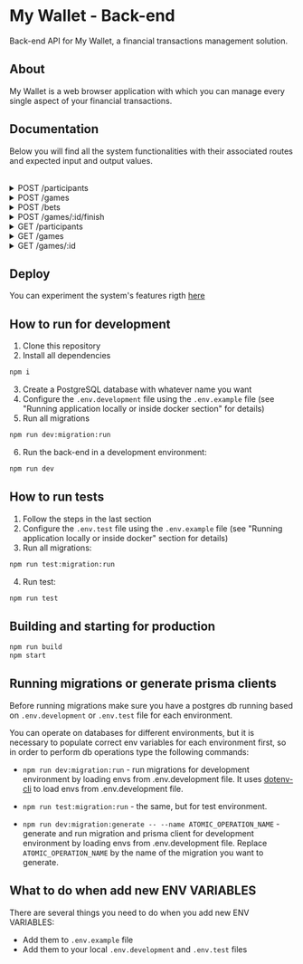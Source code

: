 # My Wallet - Back-end

Back-end API for My Wallet, a financial transactions management solution.

## About

My Wallet is a web browser application with which you can manage every single aspect of your financial transactions.

## Documentation

Below you will find all the system functionalities with their associated routes and expected input and output values.

</br>

<details>

<summary>POST /participants</summary>

<b> Creates a participant with a given initial balance. </b>

Input: participant's name and initial balance.

```typescript
    {
	    name: string;
	    balance: number; // represented in cents, i.e. $ 10.00 -> 1000
    }
```

Output: created participant object

```typescript
    {
    	id: number;
    	createdAt: string;
    	updatedAt: string;
    	name: string;
    	balance: number; // represented in cents, i.e. $ 10.00 -> 1000
    }
```

</details>

<details>

<summary>POST /games</summary>

<b> Creates a new game, with an initial score of 0x0 and marked as not finished. </b>

Input: name of the home team and the visiting team.

```typescript
    {
	    homeTeamName: string;
	    awayTeamName: string;
    }
```

Output: created game object

```typescript
    {
    	id: number;
        createdAt: string;
        updatedAt: string;
        homeTeamName: string;
        awayTeamName: string;
        homeTeamScore: number; // initially 0
        awayTeamScore: number; // initially 0
        isFinished: boolean; // initially false
    }
```

</details>

<details>

<summary>POST /bets</summary>

<b> Register a bet from a participant in a specific game. The bet amount is then immediately deducted from the participant's balance. </b>

Input:

```typescript
    {
        homeTeamScore: number;
        awayTeamScore: number;
        amountBet: number; // represented in cents, i.e. $ 10.00 -> 1000
        gameId: number;
        participantId: number;
    }
```

Output: created bet object

```typescript
    {
        id: number;
        createdAt: string;
        updatedAt: string;
        homeTeamScore: number;
        awayTeamScore: number;
        amountBet: number; // represented in cents, i.e. $ 10.00 -> 1000
        gameId: number;
        participantId: number;
        status: string; // can be PENDING, WON or LOST
        amountWon: number || null; // null when the bet is still PENDING; number if the bet is already WON or LOST, with the amount won represented in cents
    }
```

</details>

<details>

<summary>POST /games/:id/finish </summary>

<b> Finish a game and consequently update all bets linked to it, calculating the amount won in each one and updating the balance of the winning participants. </b>

Input: game's final score.

```typescript
    {
    	homeTeamScore: number;
    	awayTeamScore: number;
    }
```

Output: updated game object

```typescript
    {
    	id: number;
    	createdAt: string;
    	updatedAt: string;
    	homeTeamName: string;
    	awayTeamName: string;
    	homeTeamScore: number;
    	awayTeamScore: number;
    	isFinished: boolean;
    }
```

</details>

<details>

<summary>GET /participants</summary>

<b> Returns all participants and their respective balances. </b>

Output: array of all participants.

```typescript
    [
        {
        	id: number;
        	createdAt: string;
        	updatedAt: string;
        	name: string;
        	balance: number; // represented in cents, i.e. $ 10.00 -> 1000
        },
        {...}
    ]
```

</details>

<details>

<summary>GET /games</summary>

<b> Returns all registered games. </b>

Output: array of all games.

```typescript
    [
        {
        	id: number;
    		createdAt: string;
    		updatedAt: string;
    		homeTeamName: string;
    		awayTeamName: string;
    		homeTeamScore: number;
    		awayTeamScore: number;
    		isFinished: boolean;
        },
        {...}
    ]
```

</details>

<details>

<summary>GET /games/:id</summary>

<b> Returns the data for a game along with the bets linked to it. </b>

Output: the game object containing the array of bets placed on it.

```typescript
    {
    id: number;
    createdAt: string;
    updatedAt: string;
    homeTeamName: string;
    awayTeamName: string;
    homeTeamScore: number;
    awayTeamScore: number;
    isFinished: boolean;
    bets: {
        id: number;
        createdAt: string;
        updatedAt: string;
        homeTeamScore: number;
        awayTeamScore: number;
        amountBet: number; // represented in cents, i.e. R$ 10.00 -> 1000
        gameId: number;
        participantId: number;
        status: string; // can be PENDING, WON or LOST
        amountWon: number || null; // null when the bet is still PENDING; number if the bet is already WON or LOST, with the amount won represented in cents
    }[]
}
```

</details>

## Deploy

You can experiment the system's features rigth [here](https://betly-api.onrender.com)

## How to run for development

1. Clone this repository
2. Install all dependencies

```bash
npm i
```

3. Create a PostgreSQL database with whatever name you want
4. Configure the `.env.development` file using the `.env.example` file (see "Running application locally or inside docker section" for details)
5. Run all migrations

```bash
npm run dev:migration:run
```

6. Run the back-end in a development environment:

```bash
npm run dev
```

## How to run tests

1. Follow the steps in the last section
2. Configure the `.env.test` file using the `.env.example` file (see "Running application locally or inside docker" section for details)
3. Run all migrations:

```bash
npm run test:migration:run
```

4. Run test:

```bash
npm run test
```

## Building and starting for production

```bash
npm run build
npm start
```

## Running migrations or generate prisma clients

Before running migrations make sure you have a postgres db running based on `.env.development` or `.env.test` file for each environment.

You can operate on databases for different environments, but it is necessary to populate correct env variables for each environment first, so in order to perform db operations type the following commands:

- `npm run dev:migration:run` - run migrations for development environment by loading envs from .env.development file. It uses [dotenv-cli](https://github.com/entropitor/dotenv-cli#readme) to load envs from .env.development file.
- `npm run test:migration:run` - the same, but for test environment.

- `npm run dev:migration:generate -- --name ATOMIC_OPERATION_NAME` - generate and run migration and prisma client for development environment by loading envs from .env.development file. Replace `ATOMIC_OPERATION_NAME` by the name of the migration you want to generate.

## What to do when add new ENV VARIABLES

There are several things you need to do when you add new ENV VARIABLES:
- Add them to `.env.example` file
- Add them to your local `.env.development` and `.env.test` files
